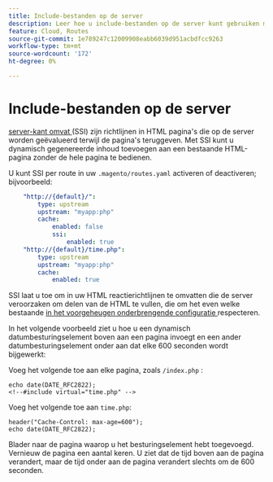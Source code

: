 ```yaml
---
title: Include-bestanden op de server
description: Leer hoe u include-bestanden op de server kunt gebruiken met Adobe Commerce op cloudinfrastructuur.
feature: Cloud, Routes
source-git-commit: 1e789247c12009908eabb6039d951acbdfcc9263
workflow-type: tm+mt
source-wordcount: '172'
ht-degree: 0%

---
```


# Include-bestanden op de server

[ server-kant omvat ](https://nginx.org/en/docs/http/ngx_http_ssi_module.html) (SSI) zijn richtlijnen in HTML pagina&#39;s die op de server worden geëvalueerd terwijl de pagina&#39;s teruggeven. Met SSI kunt u dynamisch gegenereerde inhoud toevoegen aan een bestaande HTML-pagina zonder de hele pagina te bedienen.

U kunt SSI per route in uw `.magento/routes.yaml` activeren of deactiveren; bijvoorbeeld:

```yaml
    "http://{default}/":
        type: upstream
        upstream: "myapp:php"
        cache:
            enabled: false
            ssi:
                enabled: true
    "http://{default}/time.php":
        type: upstream
        upstream: "myapp:php"
        cache:
            enabled: true
```

SSI laat u toe om in uw HTML reactierichtlijnen te omvatten die de server veroorzaken om delen van de HTML te vullen, die om het even welke bestaande [ in het voorgeheugen onderbrengende configuratie ](caching.md) respecteren.

In het volgende voorbeeld ziet u hoe u een dynamisch datumbesturingselement boven aan een pagina invoegt en een ander datumbesturingselement onder aan dat elke 600 seconden wordt bijgewerkt:

Voeg het volgende toe aan elke pagina, zoals `/index.php` :

```php?start_inline=1
echo date(DATE_RFC2822);
<!--#include virtual="time.php" -->
```

Voeg het volgende toe aan `time.php`:

```php?start_inline=1
header("Cache-Control: max-age=600");
echo date(DATE_RFC2822);
```

Blader naar de pagina waarop u het besturingselement hebt toegevoegd. Vernieuw de pagina een aantal keren. U ziet dat de tijd boven aan de pagina verandert, maar de tijd onder aan de pagina verandert slechts om de 600 seconden.
